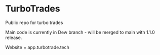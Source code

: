 # TurboTrades
Public repo for turbo trades

Main code is currently in Dew branch - will be merged to main with 1.1.0 release.

Website = app.turbotrade.tech
